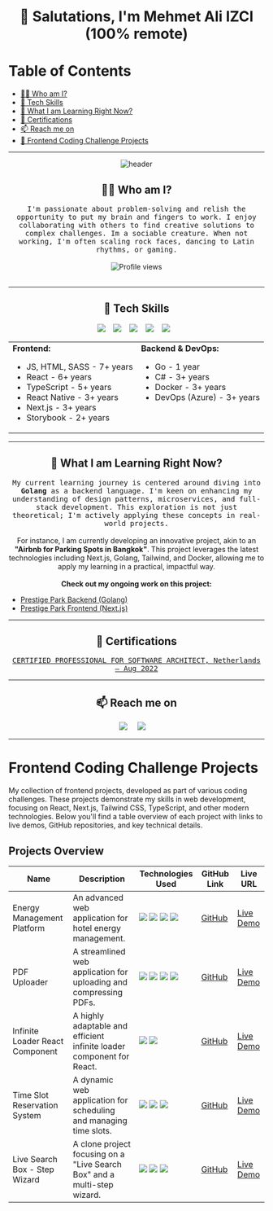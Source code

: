<!--
**mmehmetAliIzci/mmehmetAliIzci** is a ✨ _special_ ✨ repository because its `README.md` (this file) appears on your GitHub profile.
--->  

<h1 align="center"> 👋 Salutations, I'm Mehmet Ali IZCI (100% remote)</h1>

# Table of Contents

- [👨‍💻 Who am I?](#-who-am-i)
- [🔭 Tech Skills](#-tech-skills)
- [🌱 What I am Learning Right Now?](#-what-i-am-learning-right-now)
- [💬 Certifications](#-certifications)
- [📫 Reach me on](#-reach-me-on)
- [🚀 Frontend Coding Challenge Projects](#-frontend-coding-challenge-projects)

<hr>

<div align="center">
  <img src="https://media3.giphy.com/media/v1.Y2lkPTc5MGI3NjExaDY1cHRhdHVudXZ2cTJzbHZzeDMzYWF6MjdybTdkZWNtNjBnaTJscSZlcD12MV9pbnRlcm5hbF9naWZfYnlfaWQmY3Q9Zw/H1dxi6xdh4NGQCZSvz/giphy.gif" alt="header"/>
</div>

<h2 align="center"> 👨‍💻 Who am I? </h2>
<p align="center">
  <samp>
    I'm passionate about problem-solving and relish the opportunity to put my brain and fingers to work. I enjoy collaborating with others to find creative solutions to complex challenges. Im a sociable creature. When not working, I'm often scaling rock faces, dancing to Latin rhythms, or gaming.
  </samp>
  <br> <br>
  <img src="https://komarev.com/ghpvc/?username=mmehmetAliIzci" alt="Profile views" />
  <br> <br>

</p>

<hr>

<h2 align="center"> 🔭 Tech Skills</h2>
<p align="center">
  <img src="https://img.shields.io/badge/React%20-%2300D9FF.svg?&style=for-the-badge&logo=react&logoColor=white" />&nbsp;&nbsp;&nbsp;
  <img src="https://img.shields.io/badge/Next.js%20-%23000000.svg?&style=for-the-badge&logo=next.js&logoColor=white" />&nbsp;&nbsp;&nbsp;
  <img src="https://img.shields.io/badge/Tailwind_CSS%20-%231572B6.svg?&style=for-the-badge&logo=tailwind-css&logoColor=white" />&nbsp;&nbsp;&nbsp;
  <img src="https://img.shields.io/badge/TypeScript%20-%23007ACC.svg?&style=for-the-badge&logo=typescript&logoColor=white" />&nbsp;&nbsp;&nbsp;
  <img src="https://img.shields.io/badge/Docker%20-%232496ED.svg?&style=for-the-badge&logo=docker&logoColor=white" />&nbsp;&nbsp;&nbsp;
</p>
<table align="center">
  <tr>
    <td valign="top">
      <strong>Frontend:</strong>
      <ul>
        <li>JS, HTML, SASS - 7+ years</li>
        <li>React - 6+ years</li>
        <li>TypeScript - 5+ years</li>
        <li>React Native - 3+ years</li>
        <li>Next.js - 3+ years</li>
        <li>Storybook - 2+ years</li>
      </ul>
    </td>
    <td valign="top">
      <strong>Backend & DevOps:</strong>
      <ul>
        <li>Go - 1 year</li>
        <li>C# - 3+ years</li>
        <li>Docker - 3+ years</li>
        <li>DevOps (Azure) - 3+ years</li>
      </ul>
    </td>
  </tr>
</table>

<hr>

<h2 align="center"> 🌱 What I am Learning Right Now? </h2>
<p align="center">
  <samp>
    My current learning journey is centered around diving into <strong>Golang</strong> as a backend language. I'm keen on enhancing my understanding of design patterns, microservices, and full-stack development. This exploration is not just theoretical; I'm actively applying these concepts in real-world projects.
  </samp>
  <br><br>
  For instance, I am currently developing an innovative project, akin to an <strong>"Airbnb for Parking Spots in Bangkok"</strong>. This project leverages the latest technologies including Next.js, Golang, Tailwind, and Docker, allowing me to apply my learning in a practical, impactful way.
  <br><br>
  <strong>Check out my ongoing work on this project:</strong>
  <ul>
    <li><a href="https://github.com/mmehmetAliIzci/prestige-park-be">Prestige Park Backend (Golang)</a></li>
    <li><a href="https://github.com/mmehmetAliIzci/prestige-park-fe">Prestige Park Frontend (Next.js)</a></li>
  </ul>
</p>

<hr>

<h2 align="center">💬 Certifications</h2>
<p align="center">
  <samp>
    <a href="https://www.credential.net/4af04b0f-f90d-43dd-b632-b8588af0809f?username=mehmetaliizci474234">CERTIFIED PROFESSIONAL FOR SOFTWARE ARCHITECT, Netherlands — Aug 2022</a>
  </samp>
</p>


<hr>

<h2  align="center">📫 Reach me on</h2>
<p align="center">
  <a target="_blank"href="https://www.linkedin.com/in/mehmetaliizci/"><img src="https://img.shields.io/badge/linkedin-%230077B5.svg?&style=for-the-badge&logo=linkedin&logoColor=white" /></a>&nbsp;&nbsp;&nbsp;&nbsp;
  <a href="mailto:mmehmetaliizci@hotmail.com"><img src="https://img.shields.io/badge/Email-%23D14836.svg?&style=for-the-badge&logo=gmail&logoColor=white" /></a>&nbsp;&nbsp;&nbsp;&nbsp;
</p>

<hr>

# Frontend Coding Challenge Projects

My collection of frontend projects, developed as part of various coding challenges. These projects demonstrate my skills in web development, focusing on React, Next.js, Tailwind CSS, TypeScript, and other modern technologies. Below you'll find a table overview of each project with links to live demos, GitHub repositories, and key technical details.

## Projects Overview

| Name                          | Description                                       | Technologies Used                                 | GitHub Link             | Live URL                                         |
|-------------------------------|---------------------------------------------------|---------------------------------------------------|-------------------------|--------------------------------------------------|
| Energy Management Platform    | An advanced web application for hotel energy management. | <img src="https://img.shields.io/badge/React-%2300D9FF.svg?&style=for-the-badge&logo=react&logoColor=white" /> <img src="https://img.shields.io/badge/Next.js-%23000000.svg?&style=for-the-badge&logo=next.js&logoColor=white" /> <img src="https://img.shields.io/badge/Tailwind_CSS-%231572B6.svg?&style=for-the-badge&logo=tailwind-css&logoColor=white" /> <img src="https://img.shields.io/badge/TypeScript-%23007ACC.svg?&style=for-the-badge&logo=typescript&logoColor=white" /> | [GitHub](#)             | [Live Demo](https://energy-insights-dashboard.vercel.app/) |
| PDF Uploader                  | A streamlined web application for uploading and compressing PDFs. | <img src="https://img.shields.io/badge/React-%2300D9FF.svg?&style=for-the-badge&logo=react&logoColor=white" /> <img src="https://img.shields.io/badge/Next.js-%23000000.svg?&style=for-the-badge&logo=next.js&logoColor=white" /> <img src="https://img.shields.io/badge/Tailwind_CSS-%231572B6.svg?&style=for-the-badge&logo=tailwind-css&logoColor=white" /> <img src="https://img.shields.io/badge/TypeScript-%23007ACC.svg?&style=for-the-badge&logo=typescript&logoColor=white" /> | [GitHub](#)             | [Live Demo](https://pdf-uploader-iota.vercel.app/) |
| Infinite Loader React Component | A highly adaptable and efficient infinite loader component for React. | <img src="https://img.shields.io/badge/React-%2300D9FF.svg?&style=for-the-badge&logo=react&logoColor=white" /> <img src="https://img.shields.io/badge/TypeScript-%23007ACC.svg?&style=for-the-badge&logo=typescript&logoColor=white" /> | [GitHub](#)             | [Live Demo](https://infinite-loader.vercel.app/) |
| Time Slot Reservation System  | A dynamic web application for scheduling and managing time slots. | <img src="https://img.shields.io/badge/React-%2300D9FF.svg?&style=for-the-badge&logo=react&logoColor=white" /> <img src="https://img.shields.io/badge/Tailwind_CSS-%231572B6.svg?&style=for-the-badge&logo=tailwind-css&logoColor=white" /> <img src="https://img.shields.io/badge/TypeScript-%23007ACC.svg?&style=for-the-badge&logo=typescript&logoColor=white" /> | [GitHub](#)             | [Live Demo](https://timeslot-picker.vercel.app/) |
| Live Search Box - Step Wizard | A clone project focusing on a "Live Search Box" and a multi-step wizard. | <img src="https://img.shields.io/badge/React-%2300D9FF.svg?&style=for-the-badge&logo=react&logoColor=white" /> <img src="https://img.shields.io/badge/Next.js-%23000000.svg?&style=for-the-badge&logo=next.js&logoColor=white" /> <img src="https://img.shields.io/badge/TypeScript-%23007ACC.svg?&style=for-the-badge&logo=typescript&logoColor=white" /> | [GitHub](#)             | [Live Demo](https://woz-clone.vercel.app/)      |

